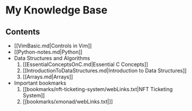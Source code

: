 # My Knowledge Base

## Contents 
* [[VimBasic.md|Controls in Vim]]
* [[Python-notes.md|Python]]
* Data Structures and Algorithms
   1) [[EssentialConceptsOnC.md|Essential C Concepts]]
   2) [[IntroductionToDataStructures.md|Introduction to Data Structures]]
   3) [[Arrays.md|Arrays]]
* Important bookmarks
   1) [[bookmarks/nft-ticketing-system/webLinks.txt|NFT Ticketing System]]
   2) [[bookmarks/xmonad/webLinks.txt|]]
